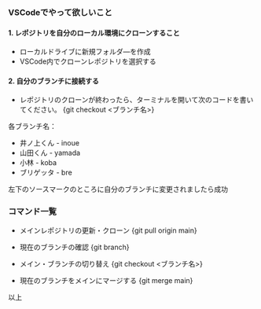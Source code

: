 ### VSCodeでやって欲しいこと

#### 1. レポジトリを自分のローカル環境にクローンすること
- ローカルドライブに新規フォルダ―を作成
- VSCode内でクローンレポジトリを選択する

#### 2. 自分のブランチに接続する
- レポジトリのクローンが終わったら、ターミナルを開いて次のコードを書いてください。
{git checkout <ブランチ名>}

各ブランチ名：
- 井ノ上くん - inoue
- 山田くん - yamada
- 小林 - koba
- ブリゲッタ - bre

左下のソースマークのところに自分のブランチに変更されましたら成功

### コマンド一覧
- メインレポジトリの更新・クローン
{git pull origin main}

- 現在のブランチの確認
{git branch}

- メイン・ブランチの切り替え
{git checkout <ブランチ名>}

- 現在のブランチをメインにマージする
{git merge main}

以上